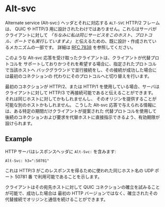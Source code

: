 # Alt-svc

Alternate service (Alt-svc:) ヘッダとそれに対応する `ALT-SVC` HTTP/2 フレームは、
QUIC や HTTP/3 用に設計されたわけではありません。これらはサーバがクライアントに対して
*「ちなみに私は同じサービスをこのホスト、プロトコル、ポートでも実行していますよ」*
と伝えるための、既に設計・作成されているメカニズムの一部です。
詳細は [RFC 7838](https://tools.ietf.org/html/rfc7838) を参照してください。

このような Alt-svc 応答を受け取ったクライアントは、クライアントが代替プロトコルを
サポートしておりかつそれを希望する場合に、指定されたプロトコルで当該ホストへ
バックグラウンドで並行接続をし、その接続が成功した場合には最初のコネクションの
代わりにそのプロトコルへと切り替えを行います。

最初のコネクションが HTTP/2、または HTTP/1 を使用している場合、サーバはクライアントに対して
HTTP/3 で再接続可能であると伝えることができます。それは同じホストに対してかもしれませんし、
そのオリジンを提供することが可能な別のホストかもしれません。
こうした Alt-svc 応答で与えられる情報には、ある特定の期間だけクライアントが提案された
代替プロトコルを使用して後続のコネクションおよび要求を代替ホストに直接指示できるよう、有効期限が設けられます。

## Example

HTTP サーバはレスポンスヘッダに `Alt-Svc:` を含みます:

    Alt-Svc: h3=":50781"

これは HTTP/3 がこのレスポンスを得るために使われた同じホスト名の UDP ポート 50781 番
で利用可能であることを示します。

クライアントはその宛先ホストに対して QUIC コネクションの確立を試みることが可能で、成功した場合は
最初の HTTP バージョンではなく、確立されたその代替接続でオリジンと通信を続けることができます。

